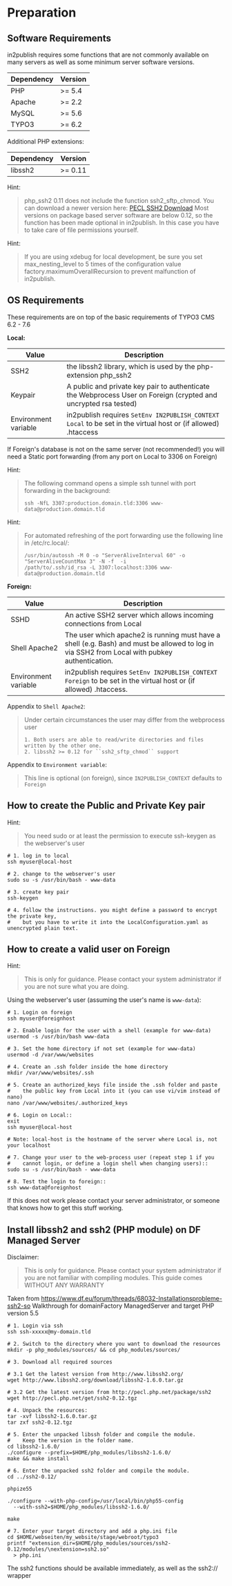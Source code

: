 # Preparation

## Software Requirements

in2publish requires some functions that are not commonly available on many servers
as well as some minimum server software versions.

| Dependency | Version |
|------------|--------|
| PHP        | >= 5.4 |
| Apache     | >= 2.2 |
| MySQL      | >= 5.6 |
| TYPO3      | >= 6.2 |

Additional PHP extensions:

| Dependency | Version |
|------------|---------|
| libssh2    | >= 0.11 |


Hint:

> php_ssh2 0.11 does not include the function ssh2_sftp_chmod. You can download a newer version here: [PECL SSH2 Download](https://pecl.php.net/package/ssh2) 
> Most versions on package based server software are below 0.12, so the function has been made optional in in2publish.
> In this case you have to take care of file permissions yourself.

Hint:

> If you are using xdebug for local development, be sure you set max_nesting_level to 5 times of the configuration value factory.maximumOverallRecursion to prevent malfunction of in2publish.

## OS Requirements

These requirements are on top of the basic requirements of TYPO3 CMS 6.2 - 7.6

**Local:**

| Value                 | Description                                                                                                     |
|-----------------------|-----------------------------------------------------------------------------------------------------------------|
| SSH2                  | the libssh2 library, which is used by the php-extension php_ssh2                                                |
| Keypair               | A public and private key pair to authenticate the Webprocess User on Foreign (crypted and uncrypted rsa tested) |
| Environment variable  | in2publish requires `SetEnv IN2PUBLISH_CONTEXT Local` to be set in the virtual host or (if allowed) .htaccess   |

If Foreign's database is not on the same server (not recommended!) you will need a Static port forwarding (from any port on Local to 3306 on Foreign)

Hint:

> The following command opens a simple ssh tunnel with port forwarding in the background:
>
>     ssh -NfL 3307:production.domain.tld:3306 www-data@production.domain.tld


Hint:

> For automated refreshing of the port forwarding use the following line in /etc/rc.local/:
>
>     /usr/bin/autossh -M 0 -o "ServerAliveInterval 60" -o "ServerAliveCountMax 3" -N -f  -i
>     /path/to/.ssh/id_rsa -L 3307:localhost:3306 www-data@production.domain.tld

**Foreign:**

| Value                 | Description                                                                                                                                   |
|-----------------------|-----------------------------------------------------------------------------------------------------------------------------------------------|
| SSHD                  | An active SSH2 server which allows incoming connections from Local                                                                            |
| Shell Apache2         | The user which apache2 is running must have a shell (e.g. Bash) and must be allowed to log in via SSH2 from Local with pubkey authentication. |
| Environment variable  | in2publish requires `SetEnv IN2PUBLISH_CONTEXT Foreign` to be set in the virtual host or (if allowed) .htaccess.                              |

Appendix to `Shell Apache2`:
    
> Under certain circumstances the user may differ from the webprocess user
> 
>     1. Both users are able to read/write directories and files written by the other one.
>     2. libssh2 >= 0.12 for ``ssh2_sftp_chmod`` support

Appendix to `Environment variable`:
    
> This line is optional (on foreign), since `IN2PUBLISH_CONTEXT` defaults to `Foreign`

## How to create the Public and Private Key pair

Hint:

> You need sudo or at least the permission to execute ssh-keygen as the webserver's user

    # 1. log in to local
    ssh myuser@local-host

    # 2. change to the webserver's user
    sudo su -s /usr/bin/bash - www-data

    # 3. create key pair
    ssh-keygen

    # 4. follow the instructions. you might define a password to encrypt the private key,
    #    but you have to write it into the LocalConfiguration.yaml as unencrypted plain text.

## How to create a valid user on Foreign

Hint:

> This is only for guidance. Please contact your system administrator if you are not sure what you are doing.

Using the webserver's user (assuming the user's name is `www-data`):

    # 1. Login on foreign
    ssh myuser@foreignhost

    # 2. Enable login for the user with a shell (example for www-data)
    usermod -s /usr/bin/bash www-data

    # 3. Set the home directory if not set (example for www-data)
    usermod -d /var/www/websites

    # 4. Create an .ssh folder inside the home directory
    mkdir /var/www/websites/.ssh

    # 5. Create an authorized_keys file inside the .ssh folder and paste
    #    the public key from Local into it (you can use vi/vim instead of nano)
    nano /var/www/websites/.authorized_keys

    # 6. Login on Local::
    exit
    ssh myuser@local-host

    # Note: local-host is the hostname of the server where Local is, not your localhost

    # 7. Change your user to the web-process user (repeat step 1 if you
    #    cannot login, or define a login shell when changing users)::
    sudo su -s /usr/bin/bash - www-data

    # 8. Test the login to foreign::
    ssh www-data@foreignhost

If this does not work please contact your server administrator, or someone that knows how to get this stuff working.


## Install libssh2 and ssh2 (PHP module) on DF Managed Server

Disclaimer:

> This is only for guidance. Please contact your system administrator if you are not familiar with compiling modules.
> This guide comes WITHOUT ANY WARRANTY

Taken from https://www.df.eu/forum/threads/68032-Installationsprobleme-ssh2-so
Walkthrough for domainFactory ManagedServer and target PHP version 5.5

    # 1. Login via ssh
    ssh ssh-xxxxx@my-domain.tld

    # 2. Switch to the directory where you want to download the resources
    mkdir -p php_modules/sources/ && cd php_modules/sources/

    # 3. Download all required sources

    # 3.1 Get the latest version from http://www.libssh2.org/
    wget http://www.libssh2.org/download/libssh2-1.6.0.tar.gz

    # 3.2 Get the latest version from http://pecl.php.net/package/ssh2
    wget http://pecl.php.net/get/ssh2-0.12.tgz

    # 4. Unpack the resources:
    tar -xvf libssh2-1.6.0.tar.gz
    tar zxf ssh2-0.12.tgz

    # 5. Enter the unpacked libssh folder and compile the module.
    #    Keep the version in the folder name.
    cd libssh2-1.6.0/
    ./configure --prefix=$HOME/php_modules/libssh2-1.6.0/
    make && make install

    # 6. Enter the unpacked ssh2 folder and compile the module.
    cd ../ssh2-0.12/

    phpize55

    ./configure --with-php-config=/usr/local/bin/php55-config
      --with-ssh2=$HOME/php_modules/libssh2-1.6.0/

    make

    # 7. Enter your target directory and add a php.ini file
    cd $HOME/webseiten/my_website/stage/webroot/typo3
    printf "extension_dir=$HOME/php_modules/sources/ssh2-0.12/modules/\nextension=ssh2.so"
      > php.ini

The ssh2 functions should be available immediately, as well as the ssh2:// wrapper
